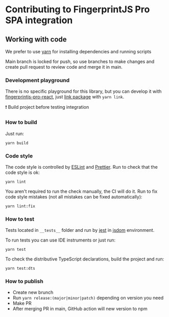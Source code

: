 # Contributing to FingerprintJS Pro SPA integration

## Working with code

We prefer to use [yarn](https://yarnpkg.com/) for installing dependencies and running scripts

Main branch is locked for push, so use branches to make changes and create pull request to review code and merge it in main.

### Development playground

There is no specific playground for this library, but you can develop it with [fingerprintjs-pro-react](https://github.com/fingerprintjs/fingerprintjs-pro-react), just [link package](https://yarnpkg.com/cli/link) with `yarn link`.

❗ Build project before testing integration

### How to build
Just run:
```shell
yarn build
```

### Code style

The code style is controlled by [ESLint](https://eslint.org/) and [Prettier](https://prettier.io/). Run to check that the code style is ok:
```shell
yarn lint
```

You aren't required to run the check manually, the CI will do it. Run to fix code style mistakes (not all mistakes can be fixed automatically):
```shell
yarn lint:fix
```

### How to test
Tests located in `__tests__` folder and run by [jest](https://jestjs.io/) in [jsdom](https://github.com/jsdom/jsdom) environment.

To run tests you can use IDE instruments or just run:
```shell
yarn test
```

To check the distributive TypeScript declarations, build the project and run:
```shell
yarn test:dts
```

### How to publish
- Create new brunch
- Run `yarn release:(major|minor|patch)` depending on version you need
- Make PR
- After merging PR in main, GitHub action will new version to npm